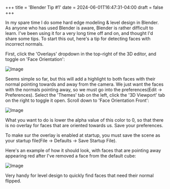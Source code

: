 +++
title = 'Blender Tip #1'
date = 2024-06-01T16:47:31-04:00
draft = false
+++

In my spare time I do some hard edge modeling & level design in Blender. As
anyone who has used Blender is aware, Blender is rather difficult to learn. I've
been using it for a very long time off and on, and thought I'd share some tips.
To start this out, here's a tip for detecting faces with incorrect normals.

First, click the 'Overlays' dropdown in the top-right of the 3D editor, and
toggle on 'Face Orientation':

![Image](/images/blender_tip_0.jpg)

Seems simple so far, but this will add a highlight to both faces with their
normal pointing towards and away from the camera. We just want the faces with
the normals pointing away, so we must go into the preferences(Edit →
Preferences). Select the 'Themes' tab on the left, click the '3D Viewport' tab
on the right to toggle it open. Scroll down to 'Face Orientation Front':

![Image](/images/blender_tip_1.avif)

What you want to do is lower the alpha value of this color to 0, so that there
is no overlay for faces that are oriented towards us. Save your preferences.

To make sur the overlay is enabled at startup, you must save the scene as your
startup file(File → Defaults → Save Startup File).

Here's an example of how it should look, with faces that are pointing away
appearing red after I've removed a face from the default cube:

![Image](/images/blender_tip_2.jpg)

Very handy for level design to quickly find faces that need their normal
flipped.
